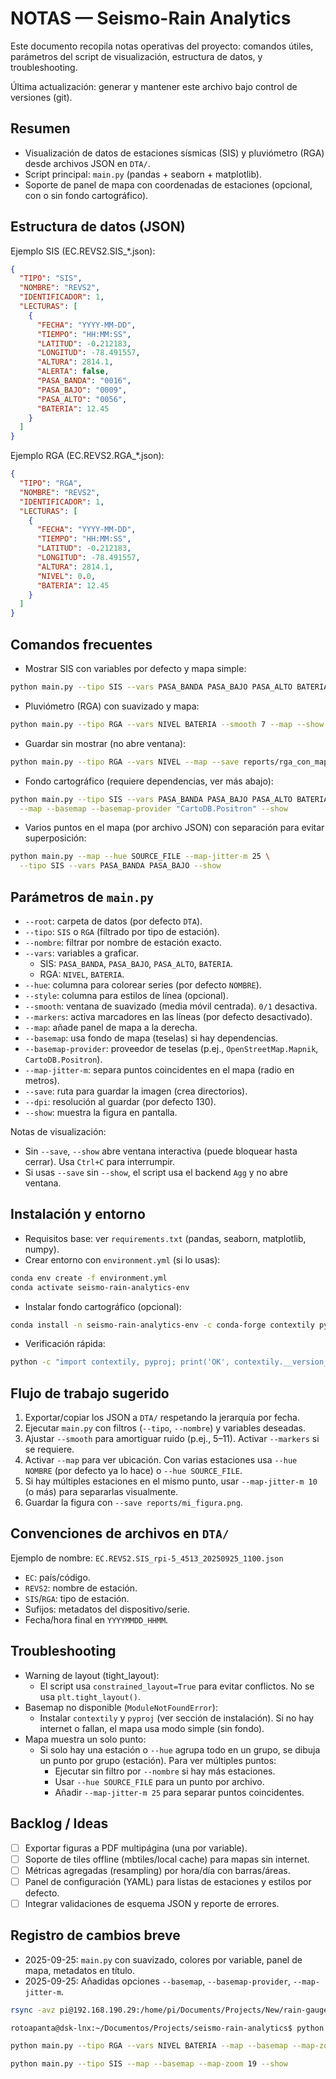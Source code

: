 # NOTAS — Seismo-Rain Analytics

Este documento recopila notas operativas del proyecto: comandos útiles, parámetros del script de visualización, estructura de datos, y troubleshooting.

Última actualización: generar y mantener este archivo bajo control de versiones (git).

## Resumen
- Visualización de datos de estaciones sísmicas (SIS) y pluviómetro (RGA) desde archivos JSON en `DTA/`.
- Script principal: `main.py` (pandas + seaborn + matplotlib).
- Soporte de panel de mapa con coordenadas de estaciones (opcional, con o sin fondo cartográfico).

## Estructura de datos (JSON)
Ejemplo SIS (EC.REVS2.SIS_*.json):
```json
{
  "TIPO": "SIS",
  "NOMBRE": "REVS2",
  "IDENTIFICADOR": 1,
  "LECTURAS": [
    {
      "FECHA": "YYYY-MM-DD",
      "TIEMPO": "HH:MM:SS",
      "LATITUD": -0.212183,
      "LONGITUD": -78.491557,
      "ALTURA": 2814.1,
      "ALERTA": false,
      "PASA_BANDA": "0016",
      "PASA_BAJO": "0009",
      "PASA_ALTO": "0056",
      "BATERIA": 12.45
    }
  ]
}
```
Ejemplo RGA (EC.REVS2.RGA_*.json):
```json
{
  "TIPO": "RGA",
  "NOMBRE": "REVS2",
  "IDENTIFICADOR": 1,
  "LECTURAS": [
    {
      "FECHA": "YYYY-MM-DD",
      "TIEMPO": "HH:MM:SS",
      "LATITUD": -0.212183,
      "LONGITUD": -78.491557,
      "ALTURA": 2814.1,
      "NIVEL": 0.0,
      "BATERIA": 12.45
    }
  ]
}
```

## Comandos frecuentes
- Mostrar SIS con variables por defecto y mapa simple:
```bash
python main.py --tipo SIS --vars PASA_BANDA PASA_BAJO PASA_ALTO BATERIA --map --show
```
- Pluviómetro (RGA) con suavizado y mapa:
```bash
python main.py --tipo RGA --vars NIVEL BATERIA --smooth 7 --map --show
```
- Guardar sin mostrar (no abre ventana):
```bash
python main.py --tipo RGA --vars NIVEL --map --save reports/rga_con_mapa.png
```
- Fondo cartográfico (requiere dependencias, ver más abajo):
```bash
python main.py --tipo SIS --vars PASA_BANDA PASA_BAJO PASA_ALTO BATERIA \
  --map --basemap --basemap-provider "CartoDB.Positron" --show
```
- Varios puntos en el mapa (por archivo JSON) con separación para evitar superposición:
```bash
python main.py --map --hue SOURCE_FILE --map-jitter-m 25 \
  --tipo SIS --vars PASA_BANDA PASA_BAJO --show
```

## Parámetros de `main.py`
- `--root`: carpeta de datos (por defecto `DTA`).
- `--tipo`: `SIS` o `RGA` (filtrado por tipo de estación).
- `--nombre`: filtrar por nombre de estación exacto.
- `--vars`: variables a graficar.
  - SIS: `PASA_BANDA`, `PASA_BAJO`, `PASA_ALTO`, `BATERIA`.
  - RGA: `NIVEL`, `BATERIA`.
- `--hue`: columna para colorear series (por defecto `NOMBRE`).
- `--style`: columna para estilos de línea (opcional).
- `--smooth`: ventana de suavizado (media móvil centrada). `0/1` desactiva.
- `--markers`: activa marcadores en las líneas (por defecto desactivado).
- `--map`: añade panel de mapa a la derecha.
- `--basemap`: usa fondo de mapa (teselas) si hay dependencias.
- `--basemap-provider`: proveedor de teselas (p.ej., `OpenStreetMap.Mapnik`, `CartoDB.Positron`).
- `--map-jitter-m`: separa puntos coincidentes en el mapa (radio en metros).
- `--save`: ruta para guardar la imagen (crea directorios).
- `--dpi`: resolución al guardar (por defecto 130).
- `--show`: muestra la figura en pantalla.

Notas de visualización:
- Sin `--save`, `--show` abre ventana interactiva (puede bloquear hasta cerrar). Usa `Ctrl+C` para interrumpir.
- Si usas `--save` sin `--show`, el script usa el backend `Agg` y no abre ventana.

## Instalación y entorno
- Requisitos base: ver `requirements.txt` (pandas, seaborn, matplotlib, numpy).
- Crear entorno con `environment.yml` (si lo usas):
```bash
conda env create -f environment.yml
conda activate seismo-rain-analytics-env
```
- Instalar fondo cartográfico (opcional):
```bash
conda install -n seismo-rain-analytics-env -c conda-forge contextily pyproj
```
- Verificación rápida:
```bash
python -c "import contextily, pyproj; print('OK', contextily.__version__, pyproj.__version__)"
```

## Flujo de trabajo sugerido
1. Exportar/copiar los JSON a `DTA/` respetando la jerarquía por fecha.
2. Ejecutar `main.py` con filtros (`--tipo`, `--nombre`) y variables deseadas.
3. Ajustar `--smooth` para amortiguar ruido (p.ej., 5–11). Activar `--markers` si se requiere.
4. Activar `--map` para ver ubicación. Con varias estaciones usa `--hue NOMBRE` (por defecto ya lo hace) o `--hue SOURCE_FILE`.
5. Si hay múltiples estaciones en el mismo punto, usar `--map-jitter-m 10` (o más) para separarlas visualmente.
6. Guardar la figura con `--save reports/mi_figura.png`.

## Convenciones de archivos en `DTA/`
Ejemplo de nombre: `EC.REVS2.SIS_rpi-5_4513_20250925_1100.json`
- `EC`: país/código.
- `REVS2`: nombre de estación.
- `SIS`/`RGA`: tipo de estación.
- Sufijos: metadatos del dispositivo/serie.
- Fecha/hora final en `YYYYMMDD_HHMM`.

## Troubleshooting
- Warning de layout (tight_layout):
  - El script usa `constrained_layout=True` para evitar conflictos. No se usa `plt.tight_layout()`.
- Basemap no disponible (`ModuleNotFoundError`):
  - Instalar `contextily` y `pyproj` (ver sección de instalación). Si no hay internet o fallan, el mapa usa modo simple (sin fondo).
- Mapa muestra un solo punto:
  - Si solo hay una estación o `--hue` agrupa todo en un grupo, se dibuja un punto por grupo (estación). Para ver múltiples puntos:
    - Ejecutar sin filtro por `--nombre` si hay más estaciones.
    - Usar `--hue SOURCE_FILE` para un punto por archivo.
    - Añadir `--map-jitter-m 25` para separar puntos coincidentes.

## Backlog / Ideas
- [ ] Exportar figuras a PDF multipágina (una por variable).
- [ ] Soporte de tiles offline (mbtiles/local cache) para mapas sin internet.
- [ ] Métricas agregadas (resampling) por hora/día con barras/áreas.
- [ ] Panel de configuración (YAML) para listas de estaciones y estilos por defecto.
- [ ] Integrar validaciones de esquema JSON y reporte de errores.

## Registro de cambios breve
- 2025-09-25: `main.py` con suavizado, colores por variable, panel de mapa, metadatos en título.
- 2025-09-25: Añadidas opciones `--basemap`, `--basemap-provider`, `--map-jitter-m`.

```bash
rsync -avz pi@192.168.190.29:/home/pi/Documents/Projects/New/rain-gauge-project/DTA/ /home/rotoapanta/Documentos/Projects/seismo-rain-analytics/DTA/

rotoapanta@dsk-lnx:~/Documentos/Projects/seismo-rain-analytics$ python main.py --tipo SIS --vars PASA_BANDA PASA_BAJO PASA_ALTO BATERIA   --map --basemap --basemap-provider "CartoDB.Positron" --show

python main.py --tipo RGA --vars NIVEL BATERIA --map --basemap --map-zoom 18 --show

python main.py --tipo SIS --map --basemap --map-zoom 19 --show  

```